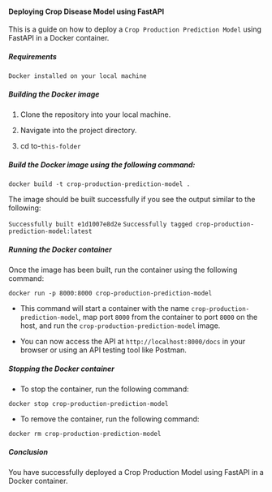 #### Deploying Crop Disease Model using FastAPI

This is a guide on how to deploy a `Crop Production Prediction Model` using FastAPI in a Docker container.

##### Requirements

`Docker installed on your local machine`

##### Building the Docker image

1. Clone the repository into your local machine.

2. Navigate into the project directory.

3. cd to-`this-folder`

##### Build the Docker image using the following command:

`docker build -t crop-production-prediction-model .`

The image should be built successfully if you see the output similar to the following:

`Successfully built e1d1007e8d2e`
`Successfully tagged crop-production-prediction-model:latest`

##### Running the Docker container

Once the image has been built, run the container using the following command:

`docker run -p 8000:8000 crop-production-prediction-model`

- This command will start a container with the name `crop-production-prediction-model`, map port `8000` from the container to port `8000` on the host, and run the `crop-production-prediction-model` image.

- You can now access the API at `http://localhost:8000/docs` in your browser or using an API testing tool like Postman.


##### Stopping the Docker container

- To stop the container, run the following command:

`docker stop crop-production-prediction-model`

- To remove the container, run the following command:

`docker rm crop-production-prediction-model`

##### Conclusion

You have successfully deployed a Crop Production Model using FastAPI in a Docker container. 
